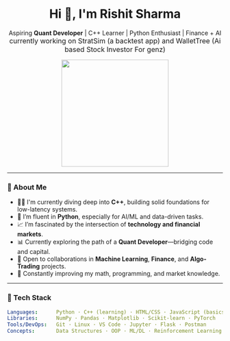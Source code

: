 <h1 align="center">Hi 👋, I'm Rishit Sharma</h1>

<p align="center">
  Aspiring <strong>Quant Developer</strong> | C++ Learner | Python Enthusiast | Finance + AI <br>
  <span style="font-size:1rem;">
  currently working on StratSim (a backtest app) and WalletTree (Ai based Stock Investor For genz)
  </span>
</p>
<p align="center">
</p>


<p align="center">
  <img src="https://media.giphy.com/media/3o7abB06u9bNzA8lu8/giphy.gif" width="250"/>
</p>

---

### 🚀 About Me

- 👨‍💻 I'm currently diving deep into **C++**, building solid foundations for low-latency systems.
- 🐍 I’m fluent in **Python**, especially for AI/ML and data-driven tasks.
- 📈 I’m fascinated by the intersection of **technology and financial markets**.
- 📊 Currently exploring the path of a **Quant Developer**—bridging code and capital.
- 🤝 Open to collaborations in **Machine Learning**, **Finance**, and **Algo-Trading** projects.
- 🧠 Constantly improving my math, programming, and market knowledge.

---

### 🔧 Tech Stack

```yaml
Languages:      Python · C++ (learning) · HTML/CSS · JavaScript (basics)
Libraries:      NumPy · Pandas · Matplotlib · Scikit-learn · PyTorch
Tools/DevOps:   Git · Linux · VS Code · Jupyter · Flask · Postman
Concepts:       Data Structures · OOP · ML/DL · Reinforcement Learning · Time Series
